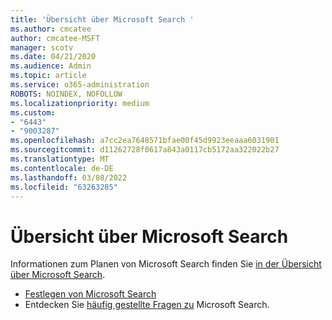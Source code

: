 ```yaml
---
title: 'Übersicht über Microsoft Search '
ms.author: cmcatee
author: cmcatee-MSFT
manager: scotv
ms.date: 04/21/2020
ms.audience: Admin
ms.topic: article
ms.service: o365-administration
ROBOTS: NOINDEX, NOFOLLOW
ms.localizationpriority: medium
ms.custom:
- "6443"
- "9003287"
ms.openlocfilehash: a7cc2ea7648571bfae00f45d9923eeaaa6031901
ms.sourcegitcommit: d11262728f0617a843a0117cb5172aa322022b27
ms.translationtype: MT
ms.contentlocale: de-DE
ms.lasthandoff: 03/08/2022
ms.locfileid: "63263285"
---
```

# <a name="overview-of-microsoft-search"></a>Übersicht über Microsoft Search 

Informationen zum Planen von Microsoft Search finden Sie [in der Übersicht über Microsoft Search](https://docs.microsoft.com/microsoftsearch/overview-microsoft-search).

- [Festlegen von Microsoft Search](https://docs.microsoft.com/microsoftsearch/setup-microsoft-search)
- Entdecken Sie [häufig gestellte Fragen zu](https://docs.microsoft.com/microsoftsearch/faqs) Microsoft Search.
